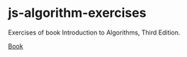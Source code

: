 # js-algorithm-exercises

Exercises of book Introduction to Algorithms, Third Edition. 

[Book](https://www.amazon.com.mx/Introduction-Algorithms-Thomas-H-Cormen/dp/0262033844/ref=sr_1_1?s=books&ie=UTF8&qid=1541310423&sr=1-1&keywords=introduction+to+algorithms)
